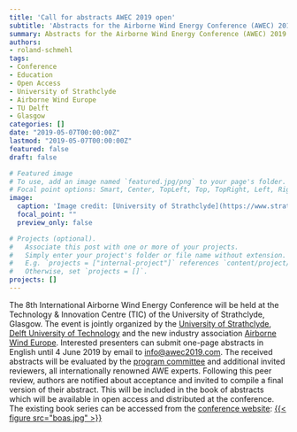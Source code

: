 ```yaml
---
title: 'Call for abstracts AWEC 2019 open'
subtitle: 'Abstracts for the Airborne Wind Energy Conference (AWEC) 2019 in Glasgow, 15-16 October 2019, can be submitted until 4 June 2019.'
summary: Abstracts for the Airborne Wind Energy Conference (AWEC) 2019 in Glasgow, 15-16 October 2019, can be submitted until 4 June 2019.
authors:
- roland-schmehl
tags:
- Conference
- Education
- Open Access
- University of Strathclyde
- Airborne Wind Europe
- TU Delft
- Glasgow
categories: []
date: "2019-05-07T00:00:00Z"
lastmod: "2019-05-07T00:00:00Z"
featured: false
draft: false

# Featured image
# To use, add an image named `featured.jpg/png` to your page's folder.
# Focal point options: Smart, Center, TopLeft, Top, TopRight, Left, Right, BottomLeft, Bottom, BottomRight
image:
  caption: 'Image credit: [University of Strathclyde](https://www.strath.ac.uk)'
  focal_point: ""
  preview_only: false

# Projects (optional).
#   Associate this post with one or more of your projects.
#   Simply enter your project's folder or file name without extension.
#   E.g. `projects = ["internal-project"]` references `content/project/deep-learning/index.md`.
#   Otherwise, set `projects = []`.
projects: []
---
```


The 8th International Airborne Wind Energy Conference will be held at the Technology & Innovation Centre (TIC) of the University of Strathclyde, Glasgow. The event is jointly organized by the [University of Strathclyde](https://www.strath.ac.uk), [Delft University of Technology](https://www.tudelft.nl) and the new industry association [Airborne Wind Europe](http://www.airbornewindeurope.org). Interested presenters can submit one-page abstracts in English until 4 June 2019 by email to [info@awec2019.com](mailto:info@awec2019.com). The received abstracts will be evaluated by the [program committee](https://awec2019.com/committee) and additional invited reviewers, all internationally renowned AWE experts. Following this peer review, authors are notified about acceptance and invited to compile a final version of their abstract. This will be included in the book of abstracts which will be available in open access and distributed at the conference. The existing book series can be accessed from the [conference website](https://awec2019.com): [{{< figure src="boas.jpg" >}}](https://awec2019.com/book-of-abstracts-series)
